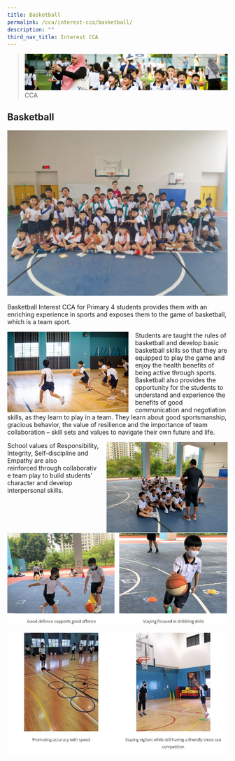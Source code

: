 ```yaml
---
title: Basketball
permalink: /cca/interest-cca/basketball/
description: ""
third_nav_title: Interest CCA
---
```

>![](/images/CCA/CCA_02.jpg)
>CCA

## Basketball

![](/images/CCA/Basketball%201.jpeg)

Basketball Interest CCA for Primary 4 students provides them with an enriching experience in sports and exposes them to the game of basketball, which is a team sport.


<img src="/images/CCA/Basketball%202.jpg" style="width:55%;margin-right:15px;" align = "left">


Students are taught the rules of basketball and develop basic basketball skills so that they are equipped to play the game and enjoy the health benefits of being active through sports. Basketball also provides the opportunity for the students to understand and experience the benefits of good communication and negotiation skills, as they learn to play in a team. They learn about good sportsmanship, gracious behavior, the value of resilience and the importance of team collaboration – skill sets and values to navigate their own future and life.



<img src="/images/CCA/Basketball%203.png" style="width:55%;margin-left:15px;" align = "right">

School values of Responsibility, Integrity, Self-discipline and Empathy are also reinforced through collaborative team play to build students' character and develop interpersonal skills.


![](/images/CCA/Basketball%204.jpg)

![](/images/CCA/Basketball%205.jpg)